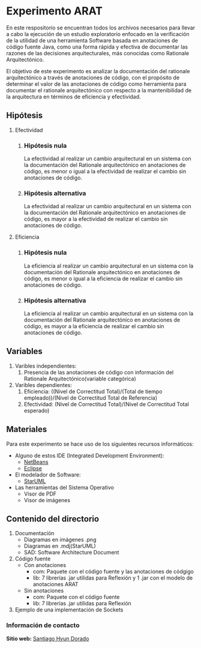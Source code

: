 <h1>Experimento ARAT</h1>
<p>
	En este respositorio se encuentran todos los archivos necesarios para llevar a cabo la ejecución
	de un estudio exploratorio enfocado en la verificación de la utilidad de una herramienta Software
	basada en anotaciones de código fuente Java, como una forma rápida y efectiva de documentar las razones de las decisiones arquitecturales, más conocidas como Rationale Arquitectónico.
</p>
<p>
	 El objetivo de este experimento es analizar la documentación del rationale arquitectónico a través de anotaciones de código, con el propósito de determinar el valor de las anotaciones de código como herramienta para documentar el rationale arquitectónico con respecto a la mantenibilidad de la arquitectura en términos de eficiencia y efectividad.
</p>
<h2>Hipótesis</h2>
<ol>
	<li>
		Efectividad
		<ol>
			<li>
				<h3>Hipótesis nula</h3>
				<p>La efectividad al realizar un cambio arquitectural en un sistema con la documentación del Rationale arquitectónico en anotaciones de código, es menor o igual a la efectividad de realizar el cambio sin anotaciones de código.
				</p>
			</li>
			<li>
				<h3>Hipótesis alternativa</h3>
				<p>La efectividad al realizar un cambio arquitectural en un sistema con la documentación del Rationale arquitectónico en anotaciones de código, es mayor a la efectividad de realizar el cambio sin anotaciones de código.</p>
			</li>
		</ol>
	</li>
	<li>
		Eficiencia
		<ol>
			<li>
				<h3>Hipótesis nula</h3>
				<p>La eficiencia al realizar un cambio arquitectural en un sistema con la documentación del Rationale arquitectónico en anotaciones de código, es menor o igual a la eficiencia de realizar el cambio sin anotaciones de código.</p>
			</li>
			<li>
				<h3>Hipótesis alternativa</h3>
				<p>La eficiencia al realizar un cambio arquitectural en un sistema con la documentación del Rationale arquitectónico en anotaciones de código, es mayor a la eficiencia de realizar el cambio sin anotaciones de código.</p>
			</li>
		</ol>
	</li>
</ol>

<h2>Variables</h2>
<ol>
	<li>
		Varibles independientes:
		<ol>
			<li>Presencia de las anotaciones de código con información del Rationale Arquitectónico(variable categórica)</li>
		</ol>
	</li>
	<li>
		Varibles dependientes:
		<ol>
			<li>Eficiencia: ((Nivel de Correctitud Total)/(Total de tiempo empleado))/(Nivel de Correctitud Total de Referencia) </li>
			<li>Efectividad: (Nivel de Correctitud Total)/(Nivel de Correctitud Total esperado) </li>
		</ol>
	</li>
</ol>

<h2>Materiales</h2>
Para este experimento se hace uso de los siguientes recursos informáticos:
<ul>
	<li>
		Alguno de estos IDE (Integrated Development Environment):
		<ul>
			<li><a href="https://netbeans.org/downloads/" target="_blank">NetBeans</a></li>
			<li><a href="https://www.eclipse.org/downloads/" target="_blank">Eclipse</a></li>
		</ul>
	</li>
	<li>
		El modelador de Software: 
		<ul>
			<li><a href="http://staruml.io/download" target="_blank">StarUML</a></li>
		</ul>
	</li>
	<li>
		Las herramientas del Sistema Operativo
		<ul>
			<li>Visor de PDF</li>
			<li>Visor de imágenes</li>
		</ul>
	</li>
</ul>
<h2>Contenido del directorio</h2>
<ol>
	<li>
		Documentación
		<ul>
			<li>Diagramas en imágenes .png</li>
			<li>Diagramas en .mdj(StarUML)</li>
			<li>SAD: Software Architecture Document</li>
		</ul>
	</li>
	<li>
		Código fuente
		<ul>
			<li>Con anotaciones
				<ul>
					<li>com: Paquete con el código fuente y las anotaciones de códgigo</li>
					<li>lib: 7 librerías .jar utilidas para Reflexión y 1 .jar con el modelo de anotaciones ARAT</li>
				</ul>
			</li>
			<li>Sin anotaciones
				<ul>
					<li>com: Paquete con el código fuente</li>
					<li>lib: 7 librerías .jar utilidas para Reflexión</li>
				</ul>
			</li>
			</li>
		</ul>
	</li>
	<li>Ejemplo de una implementación de Sockets</li>
</ol>

<h3>Información de contacto</h3>
<p><strong>Sitio web:</strong> <a href="http://artemisa.unicauca.edu.co/~santiagodorado/" target="_blank">Santiago Hyun Dorado</a></p>
